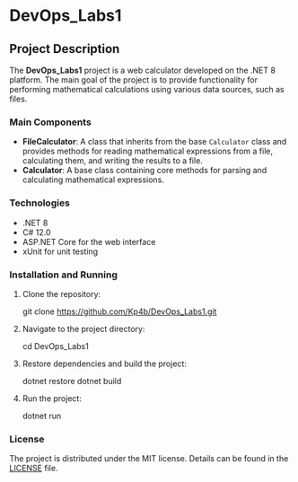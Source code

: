 # DevOps_Labs1

## Project Description

The **DevOps_Labs1** project is a web calculator developed on the .NET 8 platform. The main goal of the project is to provide functionality for performing mathematical calculations using various data sources, such as files.

### Main Components

- **FileCalculator**: A class that inherits from the base `Calculator` class and provides methods for reading mathematical expressions from a file, calculating them, and writing the results to a file.
- **Calculator**: A base class containing core methods for parsing and calculating mathematical expressions.

### Technologies

- .NET 8
- C# 12.0
- ASP.NET Core for the web interface
- xUnit for unit testing

### Installation and Running

1. Clone the repository:
    
    git clone https://github.com/Kp4b/DevOps_Labs1.git

2. Navigate to the project directory:

	cd DevOps_Labs1

3. Restore dependencies and build the project:
    
    dotnet restore
    dotnet build

4. Run the project:

	dotnet run


### License

The project is distributed under the MIT license. Details can be found in the [LICENSE](wwwroot/lib/jquery-validation/LICENSE.md) file.

    
    